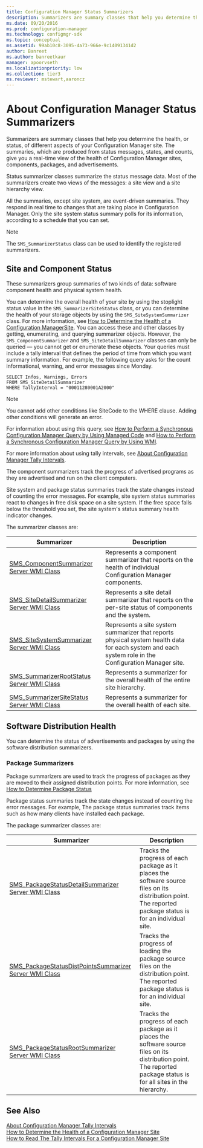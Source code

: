 ```yaml
---
title: Configuration Manager Status Summarizers
description: Summarizers are summary classes that help you determine the health or status of different aspects of your Configuration Manager site.
ms.date: 09/20/2016
ms.prod: configuration-manager
ms.technology: configmgr-sdk
ms.topic: conceptual
ms.assetid: 99ab10c8-3095-4a73-966e-9c14091341d2
author: Banreet
ms.author: banreetkaur
manager: apoorvseth
ms.localizationpriority: low
ms.collection: tier3
ms.reviewer: mstewart,aaroncz 
---
```

# About Configuration Manager Status Summarizers
Summarizers are summary classes that help you determine the health, or status, of different aspects of your Configuration Manager site. The summaries, which are produced from status messages, states, and counts, give you a real-time view of the health of Configuration Manager sites, components, packages, and advertisements.  

 Status summarizer classes summarize the status message data. Most of the summarizers create two views of the messages: a site view and a site hierarchy view.  

 All the summaries, except site system, are event-driven summaries. They respond in real time to changes that are taking place in Configuration Manager. Only the site system status summary polls for its information, according to a schedule that you can set.  

> [!NOTE]
>  The `SMS_SummarizerStatus` class can be used to identify the registered summarizers.  

## Site and Component Status  
 These summarizers group summaries of two kinds of data: software component health and physical system health.  

 You can determine the overall health of your site by using the stoplight status value in the `SMS_SummarizerSiteStatus` class, or you can determine the health of your storage objects by using the `SMS_SiteSystemSummarizer` class. For more information, see [How to Determine the Health of a Configuration ManagerSite](../../../../develop/core/servers/manage/how-to-determine-the-health-of-a-configuration-manager-site.md). You can access these and other classes by getting, enumerating, and querying summarizer objects. However, the `SMS_ComponentSummarizer` and `SMS_SiteDetailSummarizer` classes can only be queried — you cannot get or enumerate these objects. Your queries must include a tally interval that defines the period of time from which you want summary information. For example, the following query asks for the count informational, warning, and error messages since Monday.  

```  
SELECT Infos, Warnings, Errors  
FROM SMS_SiteDetailSummarizer  
WHERE TallyInterval = "00011280001A2000"  
```  

> [!NOTE]
>  You cannot add other conditions like SiteCode to the WHERE clause. Adding other conditions will generate an error.  

 For information about using this query, see [How to Perform a Synchronous Configuration Manager Query by Using Managed Code](../../../../develop/core/understand/how-to-perform-a-synchronous-configuration-manager-query-by-using-managed-code.md) and [How to Perform a Synchronous Configuration Manager Query by Using WMI](../../../../develop/core/understand/how-to-perform-a-synchronous-configuration-manager-query-by-using-wmi.md).  

 For more information about using tally intervals, see [About Configuration Manager Tally Intervals](../../../../develop/core/servers/manage/about-configuration-manager-tally-intervals.md).  

 The component summarizers track the progress of advertised programs as they are advertised and run on the client computers.  

 Site system and package status summaries track the state changes instead of counting the error messages. For example, site system status summaries react to changes in free disk space on a site system. If the free space falls below the threshold you set, the site system's status summary health indicator changes.  

 The summarizer classes are:  

|Summarizer|Description|  
|----------------|-----------------|  
|[SMS_ComponentSummarizer Server WMI Class](../../../../develop/reference/core/servers/manage/sms_componentsummarizer-server-wmi-class.md)|Represents a component summarizer that reports on the health of individual Configuration Manager components.|  
|[SMS_SiteDetailSummarizer Server WMI Class](../../../../develop/reference/core/servers/manage/sms_sitedetailsummarizer-server-wmi-class.md)|Represents a site detail summarizer that reports on the per-site status of components and the system.|  
|[SMS_SiteSystemSummarizer Server WMI Class](../../../../develop/reference/core/servers/manage/sms_sitesystemsummarizer-server-wmi-class.md)|Represents a site system summarizer that reports physical system health data for each system and each system role in the Configuration Manager site.|  
|[SMS_SummarizerRootStatus Server WMI Class](../../../../develop/reference/core/servers/manage/sms_summarizerrootstatus-server-wmi-class.md)|Represents a summarizer for the overall health of the entire site hierarchy.|  
|[SMS_SummarizerSiteStatus Server WMI Class](../../../../develop/reference/core/servers/manage/sms_summarizersitestatus-server-wmi-class.md)|Represents a summarizer for the overall health of each site.|  

## Software Distribution Health  
 You can determine the status of advertisements and packages by using the software distribution summarizers.  

### Package Summarizers  
 Package summarizers are used to track the progress of packages as they are moved to their assigned distribution points. For more information, see [How to Determine Package Status](../../../../develop/core/servers/manage/how-to-determine-package-status.md)  

 Package status summaries track the state changes instead of counting the error messages. For example, The package status summaries track items such as how many clients have installed each package.  

 The package summarizer classes are:  

|Summarizer|Description|  
|----------------|-----------------|  
|[SMS_PackageStatusDetailSummarizer Server WMI Class](../../../../develop/reference/core/servers/configure/sms_packagestatusdetailsummarizer-server-wmi-class.md)|Tracks the progress of each package as it places the software source files on its distribution point. The reported package status is for an individual site.|  
|[SMS_PackageStatusDistPointsSummarizer Server WMI Class](../../../../develop/reference/core/servers/configure/sms_packagestatusdistpointssummarizer-server-wmi-class.md)|Tracks the progress of loading the package source files on the distribution point. The reported package status is for an individual site.|  
|[SMS_PackageStatusRootSummarizer Server WMI Class](../../../../develop/reference/core/servers/configure/sms_packagestatusrootsummarizer-server-wmi-class.md)|Tracks the progress of each package as it places the software source files on its distribution point. The reported package status is for all sites in the hierarchy.|  

## See Also  
 [About Configuration Manager Tally Intervals](../../../../develop/core/servers/manage/about-configuration-manager-tally-intervals.md)   
 [How to Determine the Health of a Configuration Manager Site](../../../../develop/core/servers/manage/how-to-determine-the-health-of-a-configuration-manager-site.md)   
 [How to Read The Tally Intervals For a Configuration Manager Site](../../../../develop/core/servers/manage/how-to-read-the-tally-intervals-for-a-configuration-manager-site.md)
